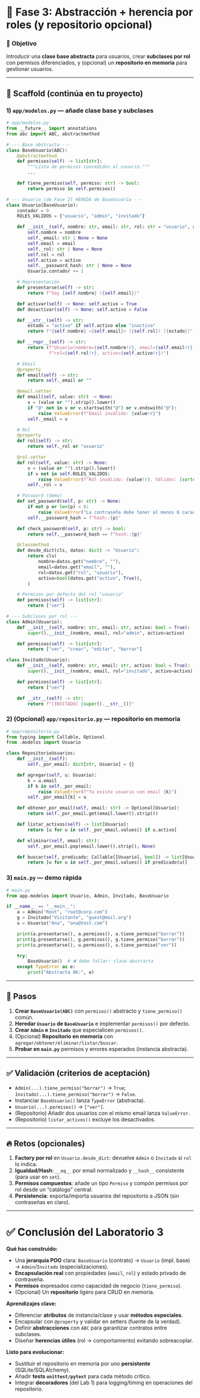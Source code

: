 # 🔹 Fase 3: Abstracción + herencia por roles (y repositorio opcional)

### 🎯 Objetivo

Introducir una **clase base abstracta** para usuarios, crear **subclases por rol** con permisos diferenciados, y (opcional) un **repositorio en memoria** para gestionar usuarios.

---

## 🧱 Scaffold (continúa en tu proyecto)

### 1) `app/modelos.py` — añade clase base y subclases

```python
# app/modelos.py
from __future__ import annotations
from abc import ABC, abstractmethod

# --- Base abstracta ---
class BaseUsuario(ABC):
    @abstractmethod
    def permisos(self) -> list[str]:
        """Lista de permisos concedidos al usuario."""
        ...

    def tiene_permiso(self, permiso: str) -> bool:
        return permiso in self.permisos()

# --- Usuario (de Fase 2) HEREDA de BaseUsuario ---
class Usuario(BaseUsuario):
    contador = 0
    ROLES_VALIDOS = {"usuario", "admin", "invitado"}

    def __init__(self, nombre: str, email: str, rol: str = "usuario", activo: bool = True):
        self.nombre = nombre
        self._email: str | None = None
        self.email = email
        self._rol: str | None = None
        self.rol = rol
        self.activo = activo
        self.__password_hash: str | None = None
        Usuario.contador += 1

    # Representación
    def presentarse(self) -> str:
        return f"Soy {self.nombre} ({self.email})"

    def activar(self) -> None: self.activo = True
    def desactivar(self) -> None: self.activo = False

    def __str__(self) -> str:
        estado = "activo" if self.activo else "inactivo"
        return f"{self.nombre} <{self.email}> ({self.rol}) [{estado}]"

    def __repr__(self) -> str:
        return (f"Usuario(nombre={self.nombre!r}, email={self.email!r}, "
                f"rol={self.rol!r}, activo={self.activo!r})")

    # Email
    @property
    def email(self) -> str:
        return self._email or ""

    @email.setter
    def email(self, value: str) -> None:
        v = (value or "").strip().lower()
        if "@" not in v or v.startswith("@") or v.endswith("@"):
            raise ValueError(f"Email inválido: {value!r}")
        self._email = v

    # Rol
    @property
    def rol(self) -> str:
        return self._rol or "usuario"

    @rol.setter
    def rol(self, value: str) -> None:
        v = (value or "").strip().lower()
        if v not in self.ROLES_VALIDOS:
            raise ValueError(f"Rol inválido: {value!r}. Válidos: {sorted(self.ROLES_VALIDOS)}")
        self._rol = v

    # Password (demo)
    def set_password(self, p: str) -> None:
        if not p or len(p) < 6:
            raise ValueError("La contraseña debe tener al menos 6 caracteres")
        self.__password_hash = f"hash::{p}"

    def check_password(self, p: str) -> bool:
        return self.__password_hash == f"hash::{p}"

    @classmethod
    def desde_dict(cls, datos: dict) -> "Usuario":
        return cls(
            nombre=datos.get("nombre", ""),
            email=datos.get("email", ""),
            rol=datos.get("rol", "usuario"),
            activo=bool(datos.get("activo", True)),
        )

    # Permisos por defecto del rol "usuario"
    def permisos(self) -> list[str]:
        return ["ver"]

# --- Subclases por rol ---
class Admin(Usuario):
    def __init__(self, nombre: str, email: str, activo: bool = True):
        super().__init__(nombre, email, rol="admin", activo=activo)

    def permisos(self) -> list[str]:
        return ["ver", "crear", "editar", "borrar"]

class Invitado(Usuario):
    def __init__(self, nombre: str, email: str, activo: bool = True):
        super().__init__(nombre, email, rol="invitado", activo=activo)

    def permisos(self) -> list[str]:
        return ["ver"]

    def __str__(self) -> str:
        return f"[INVITADO] {super().__str__()}"
```

### 2) (Opcional) `app/repositorio.py` — repositorio en memoria

```python
# app/repositorio.py
from typing import Callable, Optional
from .modelos import Usuario

class RepositorioUsuarios:
    def __init__(self):
        self._por_email: dict[str, Usuario] = {}

    def agregar(self, u: Usuario):
        k = u.email
        if k in self._por_email:
            raise ValueError(f"Ya existe usuario con email {k}")
        self._por_email[k] = u

    def obtener_por_email(self, email: str) -> Optional[Usuario]:
        return self._por_email.get(email.lower().strip())

    def listar_activos(self) -> list[Usuario]:
        return [u for u in self._por_email.values() if u.activo]

    def eliminar(self, email: str):
        self._por_email.pop(email.lower().strip(), None)

    def buscar(self, predicado: Callable[[Usuario], bool]) -> list[Usuario]:
        return [u for u in self._por_email.values() if predicado(u)]
```

### 3) `main.py` — demo rápida

```python
# main.py
from app.modelos import Usuario, Admin, Invitado, BaseUsuario

if __name__ == "__main__":
    a = Admin("Root", "root@corp.com")
    g = Invitado("Visitante", "guest@mail.org")
    u = Usuario("Ana", "ana@test.com")

    print(a.presentarse(), a.permisos(), a.tiene_permiso("borrar"))
    print(g.presentarse(), g.permisos(), g.tiene_permiso("borrar"))
    print(u.presentarse(), u.permisos(), u.tiene_permiso("ver"))

    try:
        BaseUsuario()  # ❌ debe fallar: clase abstracta
    except TypeError as e:
        print("Abstracta OK:", e)
```

---

## 🧭 Pasos

1. **Crear `BaseUsuario(ABC)`** con `permisos()` abstracto y `tiene_permiso()` común.
2. **Heredar `Usuario` de `BaseUsuario`** e implementar `permisos()` por defecto.
3. **Crear `Admin` e `Invitado`** que especialicen `permisos()`.
4. (Opcional) **Repositorio en memoria** con `agregar/obtener/eliminar/listar/buscar`.
5. **Probar en `main.py`** permisos y errores esperados (instancia abstracta).

---

## ✅ Validación (criterios de aceptación)

* `Admin(...).tiene_permiso("borrar")` → `True`; `Invitado(...).tiene_permiso("borrar")` → `False`.
* Instanciar `BaseUsuario()` lanza `TypeError` (abstracta).
* `Usuario(...).permisos()` → `["ver"]`.
* (Repositorio) Añadir dos usuarios con el mismo email lanza `ValueError`.
* (Repositorio) `listar_activos()` excluye los desactivados.

---

## 🔥 Retos (opcionales)

1. **Factory por rol** en `Usuario.desde_dict`: devuelve `Admin` o `Invitado` si `rol` lo indica.
2. **Igualdad/Hash**: `__eq__` por email normalizado y `__hash__` consistente (para usar en `set`).
3. **Permisos compuestos**: añade un tipo `Permiso` y compón permisos por rol desde un “catálogo” central.
4. **Persistencia**: exporta/importa usuarios del repositorio a JSON (sin contraseñas en claro).

---

# ✅ Conclusión del Laboratorio 3

**Qué has construido:**

* Una **jerarquía POO** clara: `BaseUsuario` (contrato) → `Usuario` (impl. base) → `Admin`/`Invitado` (especializaciones).
* **Encapsulación real** con propiedades (`email`, `rol`) y estado privado de contraseña.
* **Permisos** expresados como capacidad de negocio (`tiene_permiso`).
* (Opcional) Un **repositorio** ligero para CRUD en memoria.

**Aprendizajes clave:**

* Diferenciar **atributos** de instancia/clase y usar **métodos especiales**.
* Encapsular con `@property` y validar en setters (fuente de la verdad).
* Definir **abstracciones** con `ABC` para garantizar contratos entre subclases.
* Diseñar **herencias útiles** (rol → comportamiento) evitando sobreacoplar.

**Listo para evolucionar:**

* Sustituir el repositorio en memoria por uno **persistente** (SQLite/SQLAlchemy).
* Añadir **tests `unittest/pytest`** para cada método crítico.
* Integrar **decoradores** (del Lab 1) para logging/timing en operaciones del repositorio.